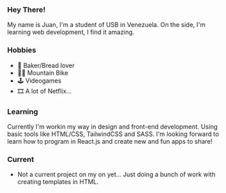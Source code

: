### Hey There!
My name is Juan, I'm a student of USB in Venezuela. On the side, I'm learning web development, I find it amazing. 

### Hobbies
- 🍞 Baker/Bread lover
- 🚵🏻 Mountain Bike
- 🕹️ Videogames
- 🎞️ A lot of Netflix...

### Learning
Currently I'm workin my way in design and front-end development. Using basic tools like HTML/CSS, TailwindCSS and SASS. I'm looking forward to learn how to program in React.js and create new and fun apps to share!

### Current
- Not a current project on my on yet... Just doing a bunch of work with creating templates in HTML. 



<!--
**juanzenn/juanzenn** is a ✨ _special_ ✨ repository because its `README.md` (this file) appears on your GitHub profile.

Here are some ideas to get you started:

- 🔭 I’m currently working on ...
- 🌱 I’m currently learning ...
- 👯 I’m looking to collaborate on ...
- 🤔 I’m looking for help with ...
- 💬 Ask me about ...
- 📫 How to reach me: ...
- 😄 Pronouns: ...
- ⚡ Fun fact: ...
-->
